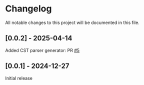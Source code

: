 # Changelog

All notable changes to this project will be documented in this file.

## [0.0.2] - 2025-04-14

Added CST parser generator: PR [#5](https://github.com/tact-lang/syntax-tools/pull/5)

## [0.0.1] - 2024-12-27

Initial release
